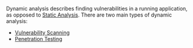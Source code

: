 Dynamic analysis describes finding vulnerabilities in a running
application, as opposed to [Static
Analysis](Static_Analysis "wikilink"). There are two main types of
dynamic analysis:

  - [Vulnerability Scanning](Vulnerability_Scanning "wikilink")
  - [Penetration Testing](Penetration_Testing "wikilink")